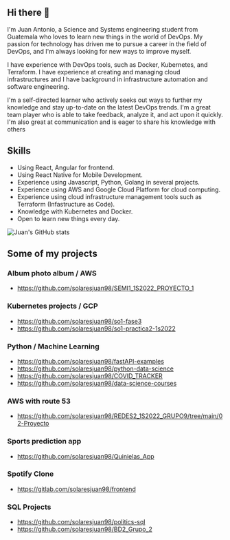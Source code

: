 ## Hi there 👋

I'm Juan Antonio, a Science and Systems engineering student from Guatemala who loves to learn new things in the world of DevOps. My passion for technology has driven me to pursue a career in the field of DevOps, and I'm always looking for new ways to improve myself.


I have experience with DevOps tools, such as Docker, Kubernetes, and Terraform. I have experience at creating and managing cloud infrastructures and I have background in infrastructure automation and software engineering. 

I'm a self-directed learner who actively seeks out ways to further my knowledge and stay up-to-date on the latest DevOps trends. I'm a great team player who is able to take feedback, analyze it, and act upon it quickly. I'm also great at communication and is eager to share his knowledge with others

<!-- - 🔭 I’m currently studying on ... ---->
<!-- - 🌱 I’m currently learning TypeScript, React, React Native and AWS ---->
<!-- - 👯 I’m looking to collaborate on ... ---->
<!-- - 🤔 I’m looking for help with ... ---->
<!--  - 💬 Ask me about React, Data structures ---->
<!-- - 📫 How to reach me: ... ---->
<!-- - 😄 Pronouns: ... ---->

<!--  - ⚡ Fun fact: In my free times, I usually play the guitar :D ---->

## Skills

* Using React, Angular for frontend. 
* Using React Native for Mobile Development.
* Experience using Javascript, Python, Golang in several projects.
* Experience using AWS and Google Cloud Platform for cloud computing.
* Experience using cloud infrastructure management tools such as Terraform (Infastructure as Code).
* Knowledge with Kubernetes and Docker.
* Open to learn new things every day.

![Juan's GitHub stats](https://github-readme-stats.vercel.app/api?username=solaresjuan98&show_icons=true&theme=dracula)

<!--
[![Top Langs](https://github-readme-stats.vercel.app/api/top-langs/?username=solaresjuan98&hide=html,tex,makefile,yacc)](https://github.com/solaresjuan98/github-readme-stats?theme=cobalt)
-->

## Some of my projects

### Album photo album / AWS
* https://github.com/solaresjuan98/SEMI1_1S2022_PROYECTO_1

### Kubernetes projects / GCP
* https://github.com/solaresjuan98/so1-fase3
* https://github.com/solaresjuan98/so1-practica2-1s2022

### Python / Machine Learning
* https://github.com/solaresjuan98/fastAPI-examples
* https://github.com/solaresjuan98/python-data-science
* https://github.com/solaresjuan98/COVID_TRACKER
* https://github.com/solaresjuan98/data-science-courses

### AWS with route 53
* https://github.com/solaresjuan98/REDES2_1S2022_GRUPO9/tree/main/02-Proyecto

### Sports prediction app
* https://github.com/solaresjuan98/Quinielas_App

### Spotify Clone
* https://gitlab.com/solaresjuan98/frontend

### SQL Projects
* https://github.com/solaresjuan98/politics-sql
* https://github.com/solaresjuan98/BD2_Grupo_2



